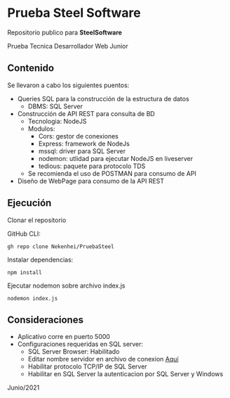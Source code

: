 # Prueba Steel Software

Repositorio publico para **SteelSoftware**

Prueba Tecnica Desarrollador Web Junior

## Contenido

Se llevaron a cabo los siguientes puentos: 

* Queries SQL para la construcción de la estructura de datos
  * DBMS: SQL Server
* Construcción de API REST para consulta de BD
  * Tecnologia: NodeJS
  * Modulos:
    * Cors: gestor de conexiones
    * Express: framework de NodeJs
    * mssql: driver para SQL Server
    * nodemon: utlidad para ejecutar NodeJS en liveserver
    * tedious: paquete para protocolo TDS  
   * Se recomienda el uso de POSTMAN para consumo de API
* Diseño de WebPage para consumo de la API REST

## Ejecución

Clonar el repositorio 

GitHub CLI:
```
gh repo clone Nekenhei/PruebaSteel
```

Instalar dependencias:
```
npm install
```

Ejecutar nodemon sobre archivo index.js
```
nodemon index.js
```



## Consideraciones  

* Aplicativo corre en puerto 5000
* Configuraciones requeridas en SQL server:
  * SQL Server Browser: Habilitado
  * Editar nombre servidor en archivo de conexion [Aquí](https://github.com/Nekenhei/PruebaSteel/blob/main/REST_API/connection.js)
  * Habilitar protocolo TCP/IP de SQL Server
  * Habilitar en SQL Server la autenticacion por SQL Server y Windows


Junio/2021
